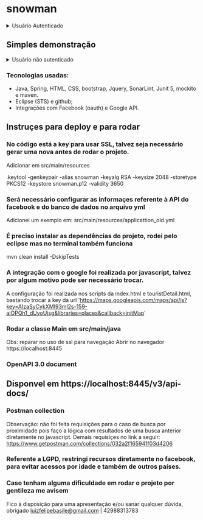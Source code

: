# snowman

<details><summary>Usuário Autenticado</summary>


![ezgif com-gif-maker](https://user-images.githubusercontent.com/22921756/83372380-81227980-a39b-11ea-91ef-e2df5c3bc3d3.gif)


</details>

## Simples demonstração



<details><summary> Usuário não autenticado</summary>


![ezgif com-gif-maker (1)](https://user-images.githubusercontent.com/22921756/83372346-6b14b900-a39b-11ea-91cf-cbfe9b3e53b9.gif)


</details>

### Tecnologias usadas:
- Java, Spring, HTML, CSS, bootstrap, Jquery, SonarLint, Junit 5, mockito e maven.
- Eclipse (STS) e github;
- Integrações com Facebook (oauth) e Google API.

## Instruçes para deploy e para rodar
### No código está a key para usar SSL, talvez seja necessário gerar uma nova antes de rodar o projeto. 
Adicionar em src/main/resources

.keytool -genkeypair -alias snowman -keyalg RSA -keysize 2048 -storetype PKCS12 -keystore snowman.p12 -validity 3650

### Será necessário configurar as informaçes referente à API do facebook e do banco de dados no arquivo yml
Adicionei um exemplo em: src/main/resources/applicattion_old.yml


### É preciso instalar as dependências do projeto, rodei pelo eclipse mas no terminal também funciona
mvn clean install -DskipTests


### A integração com o google foi realizada por javascript, talvez por algum motivo pode ser necessário trocar.
A configuração foi realizada nos scripts da index.html e touristDetail.html, bastando trocar a key da url
'https://maps.googleapis.com/maps/api/js?key=AIzaSyCykXMI93ml2s-159-aiOPQh1_dUyoUjsg&libraries=places&callback=initMap'

### Rodar a classe Main em src/main/java
Obs: reparar no uso de ssl para navegação
Abrir no navegador https://localhost:8445

### OpenAPI 3.0 document
## Disponvel em https://localhost:8445/v3/api-docs/

### Postman collection
Observação: não foi feita requisições para o caso de busca por proximidade pois faço a lógica com resultados
de uma busca anterior diretamente no javascript. Demais requisiçes no link a seguir:
https://www.getpostman.com/collections/032a2f165941f03d4206

### Referente a LGPD, restringi recursos diretamente no facebook, para evitar acessos por idade e também de outros países.

### Caso tenham alguma dificuldade em rodar o projeto por gentileza me avisem
Fico à disposição para uma apresentação e/ou sanar qualquer dúvida, obrigado
luizfelipebasile@gmail.com | 42988313783



